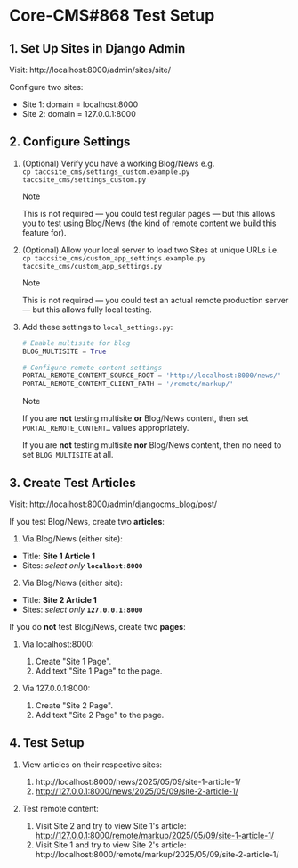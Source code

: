 # Core-CMS#868 Test Setup

## 1. Set Up Sites in Django Admin

Visit: http://localhost:8000/admin/sites/site/

Configure two sites:
- Site 1: domain = localhost:8000
- Site 2: domain = 127.0.0.1:8000

## 2. Configure Settings

1. (Optional) Verify you have a working Blog/News e.g.\
    `cp taccsite_cms/settings_custom.example.py taccsite_cms/settings_custom.py`

    > [!NOTE]
    > This is not required — you could test regular pages — but this allows you to test using Blog/News (the kind of remote content we build this feature for).

2. (Optional) Allow your local server to load two Sites at unique URLs i.e.\
    `cp taccsite_cms/custom_app_settings.example.py taccsite_cms/custom_app_settings.py`

    > [!NOTE]
    > This is not required — you could test an actual remote production server — but this allows fully local testing.

3. Add these settings to `local_settings.py`:

    ```python
    # Enable multisite for blog
    BLOG_MULTISITE = True

    # Configure remote content settings
    PORTAL_REMOTE_CONTENT_SOURCE_ROOT = 'http://localhost:8000/news/'
    PORTAL_REMOTE_CONTENT_CLIENT_PATH = '/remote/markup/'
    ```

    > [!NOTE]
    > If you are **not** testing multisite **or** Blog/News content, then set `PORTAL_REMOTE_CONTENT…` values appropriately.
    >
    > If you are **not** testing multisite **nor** Blog/News content, then no need to set `BLOG_MULTISITE` at all.

## 3. Create Test Articles

Visit: http://localhost:8000/admin/djangocms_blog/post/

If you test Blog/News, create two **articles**:

1. Via Blog/News (either site):

  - Title: **Site 1 Article 1**
  - Sites: _select only_ **`localhost:8000`**

2. Via Blog/News (either site):

  - Title: **Site 2 Article 1**
  - Sites: _select only_ **`127.0.0.1:8000`**

If you do **not** test Blog/News, create two **pages**:

1. Via localhost:8000:

    1. Create "Site 1 Page".
    2. Add text "Site 1 Page" to the page.

2. Via 127.0.0.1:8000:

    1. Create "Site 2 Page".
    2. Add text "Site 2 Page" to the page.

## 4. Test Setup

1. View articles on their respective sites:

    1. http://localhost:8000/news/2025/05/09/site-1-article-1/
    2. http://127.0.0.1:8000/news/2025/05/09/site-2-article-1/

2. Test remote content:

    1. Visit Site 2 and try to view Site 1's article:\
      http://127.0.0.1:8000/remote/markup/2025/05/09/site-1-article-1/
    2. Visit Site 1 and try to view Site 2's article:\
      http://localhost:8000/remote/markup/2025/05/09/site-2-article-1/
